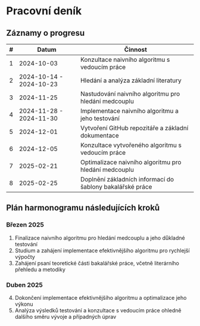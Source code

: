 # Pracovní deník

## Záznamy o progresu

| #  | Datum                   | Činnost                                                     |
|----|-------------------------|-------------------------------------------------------------|
| 1  | 2024-10-03              | Konzultace naivního algoritmu s vedoucím práce             |
| 2  | 2024-10-14 - 2024-10-23 | Hledání a analýza základní literatury                     |
| 3  | 2024-11-25              | Nastudování naivního algoritmu pro hledání medcouplu       |
| 4  | 2024-11-28 - 2024-11-30 | Implementace naivního algoritmu a jeho testování          |
| 5  | 2024-12-01              | Vytvoření GitHub repozitáře a základní dokumentace        |
| 6  | 2024-12-05              | Konzultace vytvořeného algoritmu s vedoucím práce          |
| 7  | 2025-02-21              | Optimalizace naivního algoritmu pro hledání medcouplu      |
| 8  | 2025-02-25              | Doplnění základních informací do šablony bakalářské práce  |

## Plán harmonogramu následujících kroků

### Březen 2025
1. Finalizace naivního algoritmu pro hledání medcouplu a jeho důkladné testování
2. Studium a zahájení implementace efektivnějšího algoritmu pro rychlejší výpočty
3. Zahájení psaní teoretické části bakalářské práce, včetně literárního přehledu a metodiky

### Duben 2025
4. Dokončení implementace efektivnějšího algoritmu a optimalizace jeho výkonu
5. Analýza výsledků testování a konzultace s vedoucím práce ohledně dalšího směru vývoje a případných úprav
